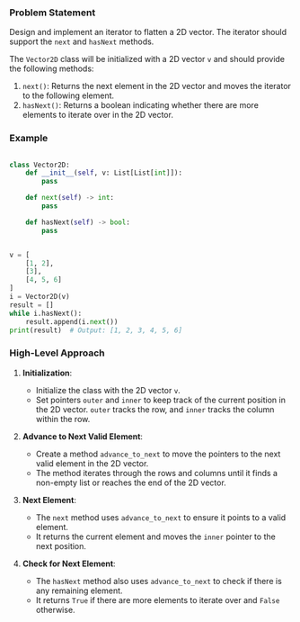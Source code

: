 ### Problem Statement

Design and implement an iterator to flatten a 2D vector. The iterator should support the `next` and `hasNext` methods.

The `Vector2D` class will be initialized with a 2D vector `v` and should provide the following methods:

1. `next()`: Returns the next element in the 2D vector and moves the iterator to the following element.
2. `hasNext()`: Returns a boolean indicating whether there are more elements to iterate over in the 2D vector.

### Example

```python

class Vector2D:
    def __init__(self, v: List[List[int]]):
        pass

    def next(self) -> int:
        pass

    def hasNext(self) -> bool:
        pass


v = [
    [1, 2],
    [3],
    [4, 5, 6]
]
i = Vector2D(v)
result = []
while i.hasNext():
    result.append(i.next())
print(result)  # Output: [1, 2, 3, 4, 5, 6]
```

### High-Level Approach

1. **Initialization**:
   - Initialize the class with the 2D vector `v`.
   - Set pointers `outer` and `inner` to keep track of the current position in the 2D vector. `outer` tracks the row, and `inner` tracks the column within the row.

2. **Advance to Next Valid Element**:
   - Create a method `advance_to_next` to move the pointers to the next valid element in the 2D vector.
   - The method iterates through the rows and columns until it finds a non-empty list or reaches the end of the 2D vector.

3. **Next Element**:
   - The `next` method uses `advance_to_next` to ensure it points to a valid element.
   - It returns the current element and moves the `inner` pointer to the next position.

4. **Check for Next Element**:
   - The `hasNext` method also uses `advance_to_next` to check if there is any remaining element.
   - It returns `True` if there are more elements to iterate over and `False` otherwise.
